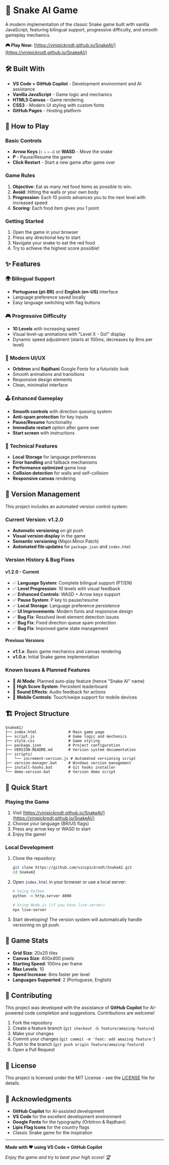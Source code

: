 # 🐍 Snake AI Game

A modern implementation of the classic Snake game built with vanilla JavaScript, featuring bilingual support, progressive difficulty, and smooth gameplay mechanics.

**🎮 Play Now:** [https://vinipickrodt.github.io/SnakeAI/](https://vinipickrodt.github.io/SnakeAI/)

## 🛠️ Built With

- **VS Code + GitHub Copilot** - Development environment and AI assistance
- **Vanilla JavaScript** - Game logic and mechanics
- **HTML5 Canvas** - Game rendering
- **CSS3** - Modern UI styling with custom fonts
- **GitHub Pages** - Hosting platform

## 🎯 How to Play

### Basic Controls
- **Arrow Keys** (`↑` `↓` `←` `→`) or **WASD** - Move the snake
- **P** - Pause/Resume the game
- **Click Restart** - Start a new game after game over

### Game Rules
1. **Objective**: Eat as many red food items as possible to win.
2. **Avoid**: Hitting the walls or your own body
3. **Progression**: Each 10 points advances you to the next level with increased speed
4. **Scoring**: Each food item gives you 1 point

### Getting Started
1. Open the game in your browser
2. Press any directional key to start
3. Navigate your snake to eat the red food
4. Try to achieve the highest score possible!

## ✨ Features

### 🌍 **Bilingual Support**
- **Portuguese (pt-BR)** and **English (en-US)** interface
- Language preference saved locally
- Easy language switching with flag buttons

### 🎮 **Progressive Difficulty**
- **10 Levels** with increasing speed
- Visual level-up animations with "Level X - Go!" display
- Dynamic speed adjustment (starts at 100ms, decreases by 8ms per level)

### 🎨 **Modern UI/UX**
- **Orbitron** and **Rajdhani** Google Fonts for a futuristic look
- Smooth animations and transitions
- Responsive design elements
- Clean, minimalist interface

### 🕹️ **Enhanced Gameplay**
- **Smooth controls** with direction queuing system
- **Anti-spam protection** for key inputs
- **Pause/Resume** functionality
- **Immediate restart** option after game over
- **Start screen** with instructions

### 🔧 **Technical Features**
- **Local Storage** for language preferences
- **Error handling** and fallback mechanisms
- **Performance optimized** game loop
- **Collision detection** for walls and self-collision
- **Responsive canvas** rendering

## 🚀 Version Management

This project includes an automated version control system:

### Current Version: v1.2.0

- **Automatic versioning** on git push
- **Visual version display** in the game
- **Semantic versioning** (Major.Minor.Patch)
- **Automated file updates** for `package.json` and `index.html`

### Version History & Bug Fixes

#### v1.2.0 - Current
- ✅ **Language System**: Complete bilingual support (PT/EN)
- ✅ **Level Progression**: 10 levels with visual feedback
- ✅ **Enhanced Controls**: WASD + Arrow keys support
- ✅ **Pause System**: P key to pause/resume
- ✅ **Local Storage**: Language preference persistence
- ✅ **UI Improvements**: Modern fonts and responsive design
- ✅ **Bug Fix**: Resolved level element detection issues
- ✅ **Bug Fix**: Fixed direction queue spam protection
- ✅ **Bug Fix**: Improved game state management

#### Previous Versions
- **v1.1.x**: Basic game mechanics and canvas rendering
- **v1.0.x**: Initial Snake game implementation

### Known Issues & Planned Features
- 🔄 **AI Mode**: Planned auto-play feature (hence "Snake AI" name)
- 🔄 **High Score System**: Persistent leaderboard
- 🔄 **Sound Effects**: Audio feedback for actions
- 🔄 **Mobile Controls**: Touch/swipe support for mobile devices

## 🏗️ Project Structure

```
SnakeAI/
├── index.html              # Main game page
├── script.js               # Game logic and mechanics
├── style.css               # Game styling
├── package.json            # Project configuration
├── VERSION-README.md       # Version system documentation
├── scripts/
│   └── increment-version.js # Automated versioning script
├── version-manager.bat     # Windows version management
├── install-hooks.bat       # Git hooks installer
└── demo-version.bat        # Version demo script
```

## 🚀 Quick Start

### Playing the Game
1. Visit [https://vinipickrodt.github.io/SnakeAI/](https://vinipickrodt.github.io/SnakeAI/)
2. Choose your language (BR/US flags)
3. Press any arrow key or WASD to start
4. Enjoy the game!

### Local Development
1. Clone the repository:
   ```bash
   git clone https://github.com/vinipickrodt/SnakeAI.git
   cd SnakeAI
   ```

2. Open `index.html` in your browser or use a local server:
   ```bash
   # Using Python
   python -m http.server 8000
   
   # Using Node.js (if you have live-server)
   npx live-server
   ```

3. Start developing! The version system will automatically handle versioning on git push.

## 🎯 Game Stats

- **Grid Size**: 20x20 tiles
- **Canvas Size**: 400x400 pixels
- **Starting Speed**: 100ms per frame
- **Max Levels**: 10
- **Speed Increase**: 8ms faster per level
- **Languages Supported**: 2 (Portuguese, English)

## 🤝 Contributing

This project was developed with the assistance of **GitHub Copilot** for AI-powered code completion and suggestions. Contributions are welcome!

1. Fork the repository
2. Create a feature branch (`git checkout -b feature/amazing-feature`)
3. Make your changes
4. Commit your changes (`git commit -m 'feat: add amazing feature'`)
5. Push to the branch (`git push origin feature/amazing-feature`)
6. Open a Pull Request

## 📄 License

This project is licensed under the MIT License - see the [LICENSE](LICENSE) file for details.

## 🙏 Acknowledgments

- **GitHub Copilot** for AI-assisted development
- **VS Code** for the excellent development environment
- **Google Fonts** for the typography (Orbitron & Rajdhani)
- **Lipis Flag Icons** for the country flags
- Classic Snake game for the inspiration

---

**Made with ❤️ using VS Code + GitHub Copilot**

*Enjoy the game and try to beat your high score! 🏆*

